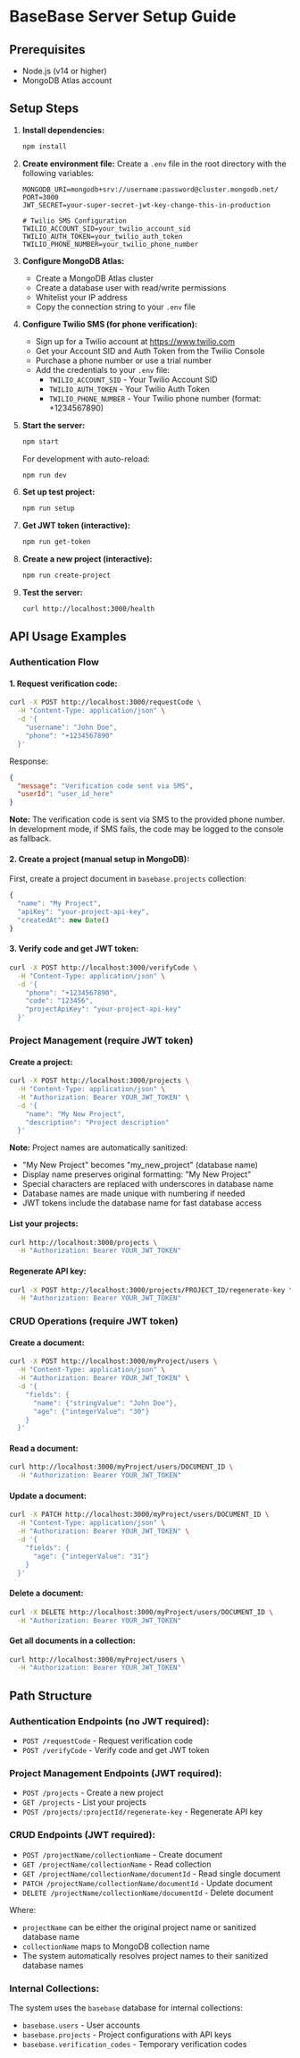 # BaseBase Server Setup Guide

## Prerequisites

- Node.js (v14 or higher)
- MongoDB Atlas account

## Setup Steps

1. **Install dependencies:**

   ```bash
   npm install
   ```

2. **Create environment file:**
   Create a `.env` file in the root directory with the following variables:

   ```
   MONGODB_URI=mongodb+srv://username:password@cluster.mongodb.net/
   PORT=3000
   JWT_SECRET=your-super-secret-jwt-key-change-this-in-production

   # Twilio SMS Configuration
   TWILIO_ACCOUNT_SID=your_twilio_account_sid
   TWILIO_AUTH_TOKEN=your_twilio_auth_token
   TWILIO_PHONE_NUMBER=your_twilio_phone_number
   ```

3. **Configure MongoDB Atlas:**

   - Create a MongoDB Atlas cluster
   - Create a database user with read/write permissions
   - Whitelist your IP address
   - Copy the connection string to your `.env` file

4. **Configure Twilio SMS (for phone verification):**

   - Sign up for a Twilio account at https://www.twilio.com
   - Get your Account SID and Auth Token from the Twilio Console
   - Purchase a phone number or use a trial number
   - Add the credentials to your `.env` file:
     - `TWILIO_ACCOUNT_SID` - Your Twilio Account SID
     - `TWILIO_AUTH_TOKEN` - Your Twilio Auth Token
     - `TWILIO_PHONE_NUMBER` - Your Twilio phone number (format: +1234567890)

5. **Start the server:**

   ```bash
   npm start
   ```

   For development with auto-reload:

   ```bash
   npm run dev
   ```

6. **Set up test project:**

   ```bash
   npm run setup
   ```

7. **Get JWT token (interactive):**

   ```bash
   npm run get-token
   ```

8. **Create a new project (interactive):**

   ```bash
   npm run create-project
   ```

9. **Test the server:**
   ```bash
   curl http://localhost:3000/health
   ```

## API Usage Examples

### Authentication Flow

#### 1. Request verification code:

```bash
curl -X POST http://localhost:3000/requestCode \
  -H "Content-Type: application/json" \
  -d '{
    "username": "John Doe",
    "phone": "+1234567890"
  }'
```

Response:

```json
{
  "message": "Verification code sent via SMS",
  "userId": "user_id_here"
}
```

**Note:** The verification code is sent via SMS to the provided phone number. In development mode, if SMS fails, the code may be logged to the console as fallback.

#### 2. Create a project (manual setup in MongoDB):

First, create a project document in `basebase.projects` collection:

```javascript
{
  "name": "My Project",
  "apiKey": "your-project-api-key",
  "createdAt": new Date()
}
```

#### 3. Verify code and get JWT token:

```bash
curl -X POST http://localhost:3000/verifyCode \
  -H "Content-Type: application/json" \
  -d '{
    "phone": "+1234567890",
    "code": "123456",
    "projectApiKey": "your-project-api-key"
  }'
```

### Project Management (require JWT token)

#### Create a project:

```bash
curl -X POST http://localhost:3000/projects \
  -H "Content-Type: application/json" \
  -H "Authorization: Bearer YOUR_JWT_TOKEN" \
  -d '{
    "name": "My New Project",
    "description": "Project description"
  }'
```

**Note:** Project names are automatically sanitized:

- "My New Project" becomes "my_new_project" (database name)
- Display name preserves original formatting: "My New Project"
- Special characters are replaced with underscores in database name
- Database names are made unique with numbering if needed
- JWT tokens include the database name for fast database access

#### List your projects:

```bash
curl http://localhost:3000/projects \
  -H "Authorization: Bearer YOUR_JWT_TOKEN"
```

#### Regenerate API key:

```bash
curl -X POST http://localhost:3000/projects/PROJECT_ID/regenerate-key \
  -H "Authorization: Bearer YOUR_JWT_TOKEN"
```

### CRUD Operations (require JWT token)

#### Create a document:

```bash
curl -X POST http://localhost:3000/myProject/users \
  -H "Content-Type: application/json" \
  -H "Authorization: Bearer YOUR_JWT_TOKEN" \
  -d '{
    "fields": {
      "name": {"stringValue": "John Doe"},
      "age": {"integerValue": "30"}
    }
  }'
```

#### Read a document:

```bash
curl http://localhost:3000/myProject/users/DOCUMENT_ID \
  -H "Authorization: Bearer YOUR_JWT_TOKEN"
```

#### Update a document:

```bash
curl -X PATCH http://localhost:3000/myProject/users/DOCUMENT_ID \
  -H "Content-Type: application/json" \
  -H "Authorization: Bearer YOUR_JWT_TOKEN" \
  -d '{
    "fields": {
      "age": {"integerValue": "31"}
    }
  }'
```

#### Delete a document:

```bash
curl -X DELETE http://localhost:3000/myProject/users/DOCUMENT_ID \
  -H "Authorization: Bearer YOUR_JWT_TOKEN"
```

#### Get all documents in a collection:

```bash
curl http://localhost:3000/myProject/users \
  -H "Authorization: Bearer YOUR_JWT_TOKEN"
```

## Path Structure

### Authentication Endpoints (no JWT required):

- `POST /requestCode` - Request verification code
- `POST /verifyCode` - Verify code and get JWT token

### Project Management Endpoints (JWT required):

- `POST /projects` - Create a new project
- `GET /projects` - List your projects
- `POST /projects/:projectId/regenerate-key` - Regenerate API key

### CRUD Endpoints (JWT required):

- `POST /projectName/collectionName` - Create document
- `GET /projectName/collectionName` - Read collection
- `GET /projectName/collectionName/documentId` - Read single document
- `PATCH /projectName/collectionName/documentId` - Update document
- `DELETE /projectName/collectionName/documentId` - Delete document

Where:

- `projectName` can be either the original project name or sanitized database name
- `collectionName` maps to MongoDB collection name
- The system automatically resolves project names to their sanitized database names

### Internal Collections:

The system uses the `basebase` database for internal collections:

- `basebase.users` - User accounts
- `basebase.projects` - Project configurations with API keys
- `basebase.verification_codes` - Temporary verification codes
